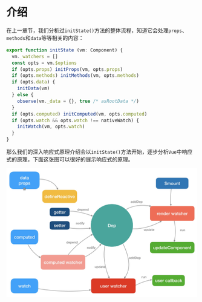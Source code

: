 # 介绍
在上一章节，我们分析过`initState()`方法的整体流程，知道它会处理`props`、`methods`和`data`等等相关的内容：
```js
export function initState (vm: Component) {
  vm._watchers = []
  const opts = vm.$options
  if (opts.props) initProps(vm, opts.props)
  if (opts.methods) initMethods(vm, opts.methods)
  if (opts.data) {
    initData(vm)
  } else {
    observe(vm._data = {}, true /* asRootData */)
  }
  if (opts.computed) initComputed(vm, opts.computed)
  if (opts.watch && opts.watch !== nativeWatch) {
    initWatch(vm, opts.watch)
  }
}
```
那么我们的深入响应式原理介绍会以`initState()`方法开始，逐步分析`Vue`中响应式的原理，下面这张图可以很好的展示响应式的原理。

<div style="text-align:center;">
  <img src="../../images/vueAnalysis/reactive.png" alt="响应式原理图" width="740" />
</div>